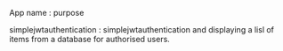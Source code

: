 App name : purpose

simplejwtauthentication : simplejwtauthentication and displaying a lisl of items from a database for authorised users.